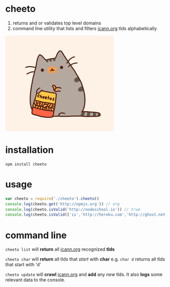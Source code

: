 # cheeto

1. returns and or validates top level domains
2. command line utility that lists and filters [icann.org](http://data.iana.org/TLD/tlds-alpha-by-domain.txt) tlds alphabetically

![](./images/cheetos-pusheen.gif?raw=true)


# installation

    npm install cheeto

# usage

```javascript
var cheeto = require('./cheeto').cheeto() 
console.log(cheeto.get('http://npmjs.org')) // org
console.log(cheeto.isValid('http://nodeschool.io')) // true
console.log(cheeto.isValid(['is','http://heroku.com','http://ghost.net','cropdust'])) // [1,1,1,0]
```

# command line
<code>cheeto list</code> will **return** all [icann.org](http://data.iana.org/TLD/tlds-alpha-by-domain.txt) recognized **tlds**

<code>cheeto char</code> will **return** all tlds that *start* with **char** e.g. <code>char d</code> returns all tlds that start with 'd'

<code>cheeto update</code> will **crawl** [icann.org](http://data.iana.org/TLD/tlds-alpha-by-domain.txt) and **add** any *new* tlds. It also **logs** some relevant data to the console.

